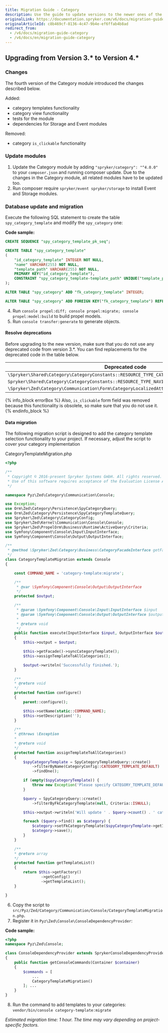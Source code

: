 ```yaml
---
title: Migration Guide - Category
description: Use the guide to update versions to the newer ones of the Category module.
originalLink: https://documentation.spryker.com/v6/docs/migration-guide-category
originalArticleId: c8b469cf-8136-4c47-9b4e-ef6ffab4b8ad
redirect_from:
  - /v6/docs/migration-guide-category
  - /v6/docs/en/migration-guide-category
---
```


## Upgrading from Version 3.* to Version 4.*

### Changes
The fourth version of the Category module introduced the changes described below.

Added:

* category templates functionality
* category view functionality
* tests for the module
* dependencies for Storage and Event modules

Removed:

* category `is_clickable` functionality

### Update modules
1. Update the Category module by adding `"spryker/category": "^4.0.0"` to your `composer.json` and running composer update.
Due to the changes in the Category module, all related modules have to be updated too.
2. Run composer require `spryker/event spryker/storage` to install Event and Storage modules.

### Database update and migration
Execute the following SQL statement to create the table `spy_category_template` and modify the `spy_category` one:

**Code sample:**
     
```sql
CREATE SEQUENCE "spy_category_template_pk_seq";

CREATE TABLE "spy_category_template"
(
    "id_category_template" INTEGER NOT NULL,
    "name" VARCHAR(255) NOT NULL,
    "template_path" VARCHAR(255) NOT NULL,
    PRIMARY KEY("id_category_template"),
    CONSTRAINT "spy_category_template-template_path" UNIQUE("template_path")
);

ALTER TABLE "spy_category" ADD "fk_category_template" INTEGER;

ALTER TABLE "spy_category" ADD FOREIGN KEY("fk_category_template") REFERENCES spy_category_template(id_category_template);
```
    
4. Run `console propel:diff; console propel:migrate; console propel:model:build` to build propel models.
5. Run `console transfer:generate` to generate objects.

#### Resolve deprecations
Before upgrading to the new version, make sure that you do not use any deprecated code from version 3.\*. You can find replacements for the deprecated code in the table below.

| Deprecated code | Replacement |
| --- | --- |
| `\Spryker\Shared\Category\CategoryConstants::RESOURCE_TYPE_CATEGORY_NODE` | `\Spryker\Shared\Category\CategoryConfig::RESOURCE_TYPE_CATEGORY_NODE` |
|`Spryker\Shared\Category\CategoryConstants::RESOURCE_TYPE_NAVIGATION`|`\Spryker\Shared\Category\CategoryConfig::RESOURCE_TYPE_NAVIGATION`|
|`\Spryker\Zed\Category\Communication\Form\CategoryLocalizedAttributeType::setDefaultOptions()`|`\Spryker\Zed\Category\Communication\Form\CategoryLocalizedAttributeType::configureOptions()`|

{% info_block errorBox %}
Also, `is_clickable` form field was removed because this functionality is obsolete, so make sure that you do not use it.
{% endinfo_block %}

#### Data migration
The following migration script is designed to add the category template selection functionality to your project. If necessary, adjust the script to cover your category implementation

CategoryTemplateMigration.php

```php
<?php

/**
 * Copyright © 2016-present Spryker Systems GmbH. All rights reserved.
 * Use of this software requires acceptance of the Evaluation License Agreement. See LICENSE file.
 */

namespace Pyz\Zed\Category\Communication\Console;

use Exception;
use Orm\Zed\Category\Persistence\SpyCategoryQuery;
use Orm\Zed\Category\Persistence\SpyCategoryTemplateQuery;
use Spryker\Zed\Category\CategoryConfig;
use Spryker\Zed\Kernel\Communication\Console\Console;
use Spryker\Zed\PropelOrm\Business\Runtime\ActiveQuery\Criteria;
use Symfony\Component\Console\Input\InputInterface;
use Symfony\Component\Console\Output\OutputInterface;

/**
 * @method \Spryker\Zed\Category\Business\CategoryFacadeInterface getFacade()
 */
class CategoryTemplateMigration extends Console
{

    const COMMAND_NAME = 'category-template:migrate';

    /**
     * @var \Symfony\Component\Console\Output\OutputInterface
     */
    protected $output;

    /**
     * @param \Symfony\Component\Console\Input\InputInterface $input
     * @param \Symfony\Component\Console\Output\OutputInterface $output
     *
     * @return void
     */
    public function execute(InputInterface $input, OutputInterface $output)
    {
        $this->output = $output;

        $this->getFacade()->syncCategoryTemplate();
        $this->assignTemplateToAllCategories();

        $output->writeln('Successfully finished.');
    }

    /**
    * @return void
    */
    protected function configure()
    {
        parent::configure();

        $this->setName(static::COMMAND_NAME);
        $this->setDescription('');
    }

    /**
    * @throws \Exception
    *
    * @return void
    */
    protected function assignTemplateToAllCategories()
    {
        $spyCategoryTemplate = SpyCategoryTemplateQuery::create()
            ->filterByName(CategoryConfig::CATEGORY_TEMPLATE_DEFAULT)
            ->findOne();

        if (empty($spyCategoryTemplate)) {
            throw new Exception('Please specify CATEGORY_TEMPLATE_DEFAULT in your category template list configuration');
        }

        $query = SpyCategoryQuery::create()
            ->filterByFkCategoryTemplate(null, Criteria::ISNULL);

        $this->output->writeln('Will update ' . $query->count() . ' categories without template.');

        foreach ($query->find() as $category) {
            $category->setFkCategoryTemplate($spyCategoryTemplate->getIdCategoryTemplate());
            $category->save();
        }
    }

    /**
    * @return array
    */
    protected function getTemplateList()
    {
        return $this->getFactory()
                ->getConfig()
                ->getTemplateList();
    }

}
```

6. Copy the script to `src/Pyz/Zed/Category/Communication/Console/CategoryTemplateMigration.php`.
7. Register it in `Pyz\Zed\Console\ConsoleDependencyProvider`:

**Code sample:**

```php
<?php
namespace Pyz\Zed\Console;

class ConsoleDependencyProvider extends SprykerConsoleDependencyProvider
{
    public function getConsoleCommands(Container $container)
    {
        $commands = [
            ...
            CategoryTemplateMigration()
        ]; ...
    }
}
```

8. Run the command to add templates to your categories: `vendor/bin/console category-template:migrate`

_Estimated migration time: 1 hour. The time may vary depending on project-specific factors._
